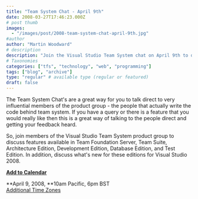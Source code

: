 ```yaml
---
title: "Team System Chat - April 9th"
date: 2008-03-27T17:46:23.000Z
# post thumb
images:
  - "/images/post/2008-team-system-chat-april-9th.jpg"
#author
author: "Martin Woodward"
# description
description: "Join the Visual Studio Team System chat on April 9th to directly engage with developers and share your feedback on upcoming features."
# Taxonomies
categories: ["tfs", "technology", "web", "programming"]
tags: ["blog", "archive"]
type: "regular" # available type (regular or featured)
draft: false
---
```


The Team System Chat's are a great way for you to talk direct to very influential members of the product group - the people that actually write the code behind team system. If you have a query or there is a feature that you would really like then this is a great way of talking to the people direct and getting your feedback heard.

So, join members of the Visual Studio Team System product group to discuss features available in Team Foundation Server, Team Suite, Architecture Edition, Development Edition, Database Edition, and Test Edition. In addition, discuss what's new for these editions for Visual Studio 2008.

[**Add to Calendar**](http://www.microsoft.com/communities/chats/vcs/08_0409_msdn_VSTS.ics)

**April 9, 2008, **10am Pacific, 6pm BST  
[Additional Time Zones](http://www.timeanddate.com/worldclock/fixedtime.html?month=4&day=9&year=2008&hour=10&min=0&sec=0&p1=234)
